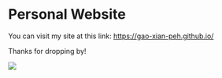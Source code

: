 # Personal Website

You can visit my site at this link: https://gao-xian-peh.github.io/

Thanks for dropping by! 

![]("https://raw.githubusercontent.com/gao-xian-peh/gao-xian-peh.github.io/master/assets/personal_website.png`")

